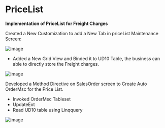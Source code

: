 # PriceList

**Implementation of PriceList for Freight Charges**

Created  a New Customization to add a  New Tab in priceList Maintenance Screen:

![image](https://github.com/MuraliDharanGopalakrishnan/PriceList/assets/102019076/8a6572b6-2b81-43da-a117-f040173c185d)

* Added a New Grid View and Binded it to UD10 Table, the business can able to directly store the Freight charges.

  
![image](https://github.com/MuraliDharanGopalakrishnan/PriceList/assets/102019076/86ffde4a-9cfa-4261-96c0-187f4d35cd55)


Developed  a Method Directive on SalesOrder screen to Create Auto OrderMsc for the Price List.
* Invoked OrderMsc Tableset
* UpdateExt
* Read UD10 table using Linqquery
  
![image](https://github.com/MuraliDharanGopalakrishnan/PriceList/assets/102019076/bb4a5882-0020-4e88-a6b6-a3b7bb220f73)
